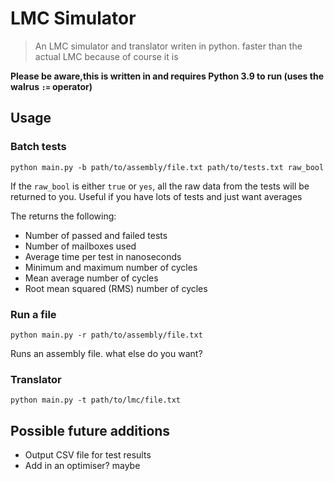 # LMC Simulator
> An LMC simulator and translator writen in python. faster than the actual LMC because of course it is

**Please be aware,this is written in and requires Python 3.9 to run (uses the walrus `:=` operator)** 

## Usage
### Batch tests
```shell
python main.py -b path/to/assembly/file.txt path/to/tests.txt raw_bool
```
If the `raw_bool` is either `true` or `yes`, all the raw data from the tests will be returned to you. Useful if you have lots of tests and just want averages

The returns the following:

- Number of passed and failed tests
- Number of mailboxes used
- Average time per test in nanoseconds
- Minimum and maximum number of cycles
- Mean average number of cycles
- Root mean squared (RMS) number of cycles

### Run a file
```shell
python main.py -r path/to/assembly/file.txt
```

Runs an assembly file. what else do you want?

### Translator
```shell
python main.py -t path/to/lmc/file.txt
```

## Possible future additions
- Output CSV file for test results
- Add in an optimiser? maybe